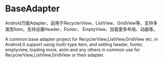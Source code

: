 # BaseAdapter
Android万能Adapter，适用于RecyclerView、ListView、GridView等，支持多类型Item，支持设置Header、Footer、 EmptyView、加载更多布局、动画等。

A common base adapter project for RecyclerView,ListView,GridView etc. in Android.It support using multi-type item, and setting header, footer, emptyview, loading more, anim and any others in common use for RecyclerView,ListView,GridView or their adapter.
